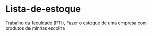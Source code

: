 # Lista-de-estoque
 Trabalho da faculdade (PTI), Fazer o estoque de uma empresa com produtos de minhas escolha
